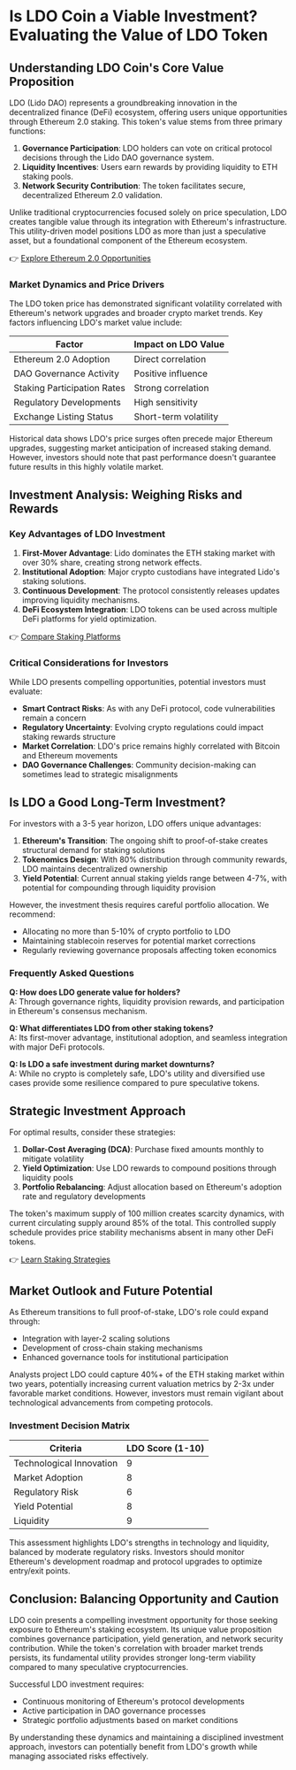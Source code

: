 # Is LDO Coin a Viable Investment? Evaluating the Value of LDO Token  

## Understanding LDO Coin's Core Value Proposition  

LDO (Lido DAO) represents a groundbreaking innovation in the decentralized finance (DeFi) ecosystem, offering users unique opportunities through Ethereum 2.0 staking. This token's value stems from three primary functions:  

1. **Governance Participation**: LDO holders can vote on critical protocol decisions through the Lido DAO governance system.  
2. **Liquidity Incentives**: Users earn rewards by providing liquidity to ETH staking pools.  
3. **Network Security Contribution**: The token facilitates secure, decentralized Ethereum 2.0 validation.  

Unlike traditional cryptocurrencies focused solely on price speculation, LDO creates tangible value through its integration with Ethereum's infrastructure. This utility-driven model positions LDO as more than just a speculative asset, but a foundational component of the Ethereum ecosystem.  

👉 [Explore Ethereum 2.0 Opportunities](https://bit.ly/okx-bonus)  

### Market Dynamics and Price Drivers  

The LDO token price has demonstrated significant volatility correlated with Ethereum's network upgrades and broader crypto market trends. Key factors influencing LDO's market value include:  

| Factor                | Impact on LDO Value |  
|-----------------------|---------------------|  
| Ethereum 2.0 Adoption | Direct correlation  |  
| DAO Governance Activity | Positive influence |  
| Staking Participation Rates | Strong correlation |  
| Regulatory Developments | High sensitivity |  
| Exchange Listing Status | Short-term volatility |  

Historical data shows LDO's price surges often precede major Ethereum upgrades, suggesting market anticipation of increased staking demand. However, investors should note that past performance doesn't guarantee future results in this highly volatile market.  

## Investment Analysis: Weighing Risks and Rewards  

### Key Advantages of LDO Investment  

1. **First-Mover Advantage**: Lido dominates the ETH staking market with over 30% share, creating strong network effects.  
2. **Institutional Adoption**: Major crypto custodians have integrated Lido's staking solutions.  
3. **Continuous Development**: The protocol consistently releases updates improving liquidity mechanisms.  
4. **DeFi Ecosystem Integration**: LDO tokens can be used across multiple DeFi platforms for yield optimization.  

👉 [Compare Staking Platforms](https://bit.ly/okx-bonus)  

### Critical Considerations for Investors  

While LDO presents compelling opportunities, potential investors must evaluate:  

- **Smart Contract Risks**: As with any DeFi protocol, code vulnerabilities remain a concern  
- **Regulatory Uncertainty**: Evolving crypto regulations could impact staking rewards structure  
- **Market Correlation**: LDO's price remains highly correlated with Bitcoin and Ethereum movements  
- **DAO Governance Challenges**: Community decision-making can sometimes lead to strategic misalignments  

## Is LDO a Good Long-Term Investment?  

For investors with a 3-5 year horizon, LDO offers unique advantages:  

1. **Ethereum's Transition**: The ongoing shift to proof-of-stake creates structural demand for staking solutions  
2. **Tokenomics Design**: With 80% distribution through community rewards, LDO maintains decentralized ownership  
3. **Yield Potential**: Current annual staking yields range between 4-7%, with potential for compounding through liquidity provision  

However, the investment thesis requires careful portfolio allocation. We recommend:  

- Allocating no more than 5-10% of crypto portfolio to LDO  
- Maintaining stablecoin reserves for potential market corrections  
- Regularly reviewing governance proposals affecting token economics  

### Frequently Asked Questions  

**Q: How does LDO generate value for holders?**  
A: Through governance rights, liquidity provision rewards, and participation in Ethereum's consensus mechanism.  

**Q: What differentiates LDO from other staking tokens?**  
A: Its first-mover advantage, institutional adoption, and seamless integration with major DeFi protocols.  

**Q: Is LDO a safe investment during market downturns?**  
A: While no crypto is completely safe, LDO's utility and diversified use cases provide some resilience compared to pure speculative tokens.  

## Strategic Investment Approach  

For optimal results, consider these strategies:  

1. **Dollar-Cost Averaging (DCA)**: Purchase fixed amounts monthly to mitigate volatility  
2. **Yield Optimization**: Use LDO rewards to compound positions through liquidity pools  
3. **Portfolio Rebalancing**: Adjust allocation based on Ethereum's adoption rate and regulatory developments  

The token's maximum supply of 100 million creates scarcity dynamics, with current circulating supply around 85% of the total. This controlled supply schedule provides price stability mechanisms absent in many other DeFi tokens.  

👉 [Learn Staking Strategies](https://bit.ly/okx-bonus)  

## Market Outlook and Future Potential  

As Ethereum transitions to full proof-of-stake, LDO's role could expand through:  

- Integration with layer-2 scaling solutions  
- Development of cross-chain staking mechanisms  
- Enhanced governance tools for institutional participation  

Analysts project LDO could capture 40%+ of the ETH staking market within two years, potentially increasing current valuation metrics by 2-3x under favorable market conditions. However, investors must remain vigilant about technological advancements from competing protocols.  

### Investment Decision Matrix  

| Criteria                | LDO Score (1-10) |  
|-------------------------|------------------|  
| Technological Innovation | 9                |  
| Market Adoption          | 8                |  
| Regulatory Risk          | 6                |  
| Yield Potential          | 8                |  
| Liquidity                | 9                |  

This assessment highlights LDO's strengths in technology and liquidity, balanced by moderate regulatory risks. Investors should monitor Ethereum's development roadmap and protocol upgrades to optimize entry/exit points.  

## Conclusion: Balancing Opportunity and Caution  

LDO coin presents a compelling investment opportunity for those seeking exposure to Ethereum's staking ecosystem. Its unique value proposition combines governance participation, yield generation, and network security contribution. While the token's correlation with broader market trends persists, its fundamental utility provides stronger long-term viability compared to many speculative cryptocurrencies.  

Successful LDO investment requires:  
- Continuous monitoring of Ethereum's protocol developments  
- Active participation in DAO governance processes  
- Strategic portfolio adjustments based on market conditions  

By understanding these dynamics and maintaining a disciplined investment approach, investors can potentially benefit from LDO's growth while managing associated risks effectively.